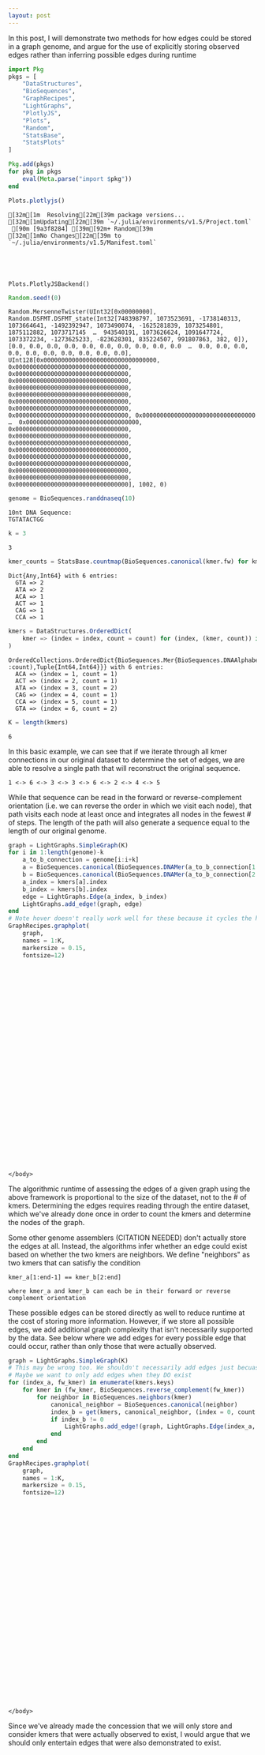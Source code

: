 ```yaml
---
layout: post  
---
```


In this post, I will demonstrate two methods for how edges could be stored in a graph genome, and argue for the use of explicitly storing observed edges rather than inferring possible edges during runtime


```julia
import Pkg
pkgs = [
    "DataStructures",
    "BioSequences",
    "GraphRecipes",
    "LightGraphs",
    "PlotlyJS",
    "Plots",
    "Random",
    "StatsBase",
    "StatsPlots"
]

Pkg.add(pkgs)
for pkg in pkgs
    eval(Meta.parse("import $pkg"))
end

Plots.plotlyjs()
```

    [32m[1m  Resolving[22m[39m package versions...
    [32m[1mUpdating[22m[39m `~/.julia/environments/v1.5/Project.toml`
     [90m [9a3f8284] [39m[92m+ Random[39m
    [32m[1mNo Changes[22m[39m to `~/.julia/environments/v1.5/Manifest.toml`





    Plots.PlotlyJSBackend()




```julia
Random.seed!(0)
```




    Random.MersenneTwister(UInt32[0x00000000], Random.DSFMT.DSFMT_state(Int32[748398797, 1073523691, -1738140313, 1073664641, -1492392947, 1073490074, -1625281839, 1073254801, 1875112882, 1073717145  …  943540191, 1073626624, 1091647724, 1073372234, -1273625233, -823628301, 835224507, 991807863, 382, 0]), [0.0, 0.0, 0.0, 0.0, 0.0, 0.0, 0.0, 0.0, 0.0, 0.0  …  0.0, 0.0, 0.0, 0.0, 0.0, 0.0, 0.0, 0.0, 0.0, 0.0], UInt128[0x00000000000000000000000000000000, 0x00000000000000000000000000000000, 0x00000000000000000000000000000000, 0x00000000000000000000000000000000, 0x00000000000000000000000000000000, 0x00000000000000000000000000000000, 0x00000000000000000000000000000000, 0x00000000000000000000000000000000, 0x00000000000000000000000000000000, 0x00000000000000000000000000000000  …  0x00000000000000000000000000000000, 0x00000000000000000000000000000000, 0x00000000000000000000000000000000, 0x00000000000000000000000000000000, 0x00000000000000000000000000000000, 0x00000000000000000000000000000000, 0x00000000000000000000000000000000, 0x00000000000000000000000000000000, 0x00000000000000000000000000000000, 0x00000000000000000000000000000000], 1002, 0)




```julia
genome = BioSequences.randdnaseq(10)
```




    10nt DNA Sequence:
    TGTATACTGG




```julia
k = 3
```




    3




```julia
kmer_counts = StatsBase.countmap(BioSequences.canonical(kmer.fw) for kmer in BioSequences.each(BioSequences.DNAMer{k}, genome))
```




    Dict{Any,Int64} with 6 entries:
      GTA => 2
      ATA => 2
      ACA => 1
      ACT => 1
      CAG => 1
      CCA => 1




```julia
kmers = DataStructures.OrderedDict(
    kmer => (index = index, count = count) for (index, (kmer, count)) in enumerate(sort(kmer_counts))
)
```




    OrderedCollections.OrderedDict{BioSequences.Mer{BioSequences.DNAAlphabet{2},3},NamedTuple{(:index, :count),Tuple{Int64,Int64}}} with 6 entries:
      ACA => (index = 1, count = 1)
      ACT => (index = 2, count = 1)
      ATA => (index = 3, count = 2)
      CAG => (index = 4, count = 1)
      CCA => (index = 5, count = 1)
      GTA => (index = 6, count = 2)




```julia
K = length(kmers)
```




    6



In this basic example, we can see that if we iterate through all kmer connections in our original dataset to determine the set of edges, we are able to resolve a single path that will reconstruct the original sequence.

```
1 <-> 6 <-> 3 <-> 3 <-> 6 <-> 2 <-> 4 <-> 5
```

While that sequence can be read in the forward or reverse-complement orientation (i.e. we can reverse the order in which we visit each node), that path visits each node at least once and integrates all nodes in the fewest # of steps.
The length of the path will also generate a sequence equal to the length of our original genome.


```julia
graph = LightGraphs.SimpleGraph(K)
for i in 1:length(genome)-k
    a_to_b_connection = genome[i:i+k]
    a = BioSequences.canonical(BioSequences.DNAMer(a_to_b_connection[1:end-1]))
    b = BioSequences.canonical(BioSequences.DNAMer(a_to_b_connection[2:end]))
    a_index = kmers[a].index
    b_index = kmers[b].index
    edge = LightGraphs.Edge(a_index, b_index)
    LightGraphs.add_edge!(graph, edge)
end
# Note hover doesn't really work well for these because it cycles the hover info over the edges as well
GraphRecipes.graphplot(
    graph,
    names = 1:K,
    markersize = 0.15,
    fontsize=12)
```




<!DOCTYPE html>
<html>
    <head>
        <title>Plots.jl</title>
        <meta http-equiv="content-type" content="text/html; charset=UTF-8">
        <script src="https://cdn.plot.ly/plotly-latest.min.js"></script>
    </head>
    <body>
            <div id="3fe5cfe5-d034-4aa7-bf01-93791dfc5ee7" style="width:600px;height:400px;"></div>
    <script>
    PLOT = document.getElementById('3fe5cfe5-d034-4aa7-bf01-93791dfc5ee7');
    Plotly.plot(PLOT, [
    {
        "xaxis": "x1",
        "colorbar": {
            "title": ""
        },
        "yaxis": "y1",
        "x": [
            -0.19883432098083956,
            -0.2018016211256994,
            -0.20475872212545665,
            -0.2076954248350085,
            -0.2106015301092524,
            -0.21346683880308567,
            -0.21628115177140564,
            -0.2190342698691096,
            -0.22171599395109493,
            -0.224316124872259,
            -0.22682446348749907,
            -0.22923081065171255,
            -0.23152496721979673,
            -0.23369673404664892,
            -0.23573591198716656,
            -0.23763230189624696,
            -0.23937570462878738,
            -0.2409559210396852,
            -0.24236275198383775,
            -0.24358599831614242,
            -0.24461546089149655,
            -0.2454409405647974,
            -0.24605223819094232,
            -0.24643915462482868,
            -0.24659149072135383,
            -0.24649947229979435,
            -0.2461630993601503,
            -0.24559214608314503,
            -0.24479681161388117,
            -0.2437872950974614,
            -0.24257379567898835,
            -0.24116651250356477,
            -0.2395756447162933,
            -0.23781139146227653,
            -0.23588395188661718,
            -0.23380352513441793,
            -0.2315803103507814,
            -0.22922450668081026,
            -0.22674631326960717,
            -0.22415592926227476,
            -0.22146355380391577,
            -0.21867938603963277,
            -0.2158136251145285,
            -0.21287647017370565,
            -0.20987812036226672,
            -0.20682877482531462,
            -0.20373863270795173,
            -0.20061789315528097,
            -0.19747675531240486,
            -0.19432541832442604
        ],
        "showlegend": false,
        "mode": "lines",
        "name": "y1",
        "zmin": null,
        "legendgroup": "y1",
        "zmax": null,
        "line": {
            "color": "rgba(0, 0, 0, 1.000)",
            "shape": "linear",
            "dash": "solid",
            "width": 1
        },
        "y": [
            0.5538703304475905,
            0.5459046627505498,
            0.5379391134002026,
            0.529973800743242,
            0.5220088431263612,
            0.5140443588962538,
            0.5060804663996129,
            0.4981172839831317,
            0.49015492999350396,
            0.4821935227774226,
            0.47423318068158105,
            0.4662740220526726,
            0.45831616523739055,
            0.45035972858242823,
            0.4424048304344791,
            0.4344515891402363,
            0.4265001230463932,
            0.418550550499643,
            0.41060298984667915,
            0.40265755943419484,
            0.39471437760888356,
            0.38677356271743846,
            0.3788352331065529,
            0.37089950712292025,
            0.36296650311323386,
            0.35503633449307465,
            0.34710900126244265,
            0.339184390005757,
            0.33126238237632405,
            0.3233428600274508,
            0.31542570461244357,
            0.3075107977846094,
            0.299598021197255,
            0.29168725650368665,
            0.28377838535721134,
            0.27587128941113576,
            0.2679658503187666,
            0.2600619497334104,
            0.252159469308374,
            0.24425829069696403,
            0.23635829555248716,
            0.2284593655282501,
            0.22056138227755953,
            0.21266422745372224,
            0.20476778271004464,
            0.1968719296998338,
            0.188976550076396,
            0.18108152549303835,
            0.1731867376030672,
            0.16529206805978938
        ],
        "type": "scatter"
    },
    {
        "xaxis": "x1",
        "colorbar": {
            "title": ""
        },
        "yaxis": "y1",
        "x": [
            0.05367058330616102,
            0.056520467968948815,
            0.05937696145067452,
            0.062246672570276024,
            0.06513621014669126,
            0.06805218299885815,
            0.07100119994571458,
            0.07398986980619845,
            0.07702480139924771,
            0.08011260354380023,
            0.08325988505879395,
            0.08647325476316675,
            0.08975932147585654,
            0.09312469401580126,
            0.09657598120193879,
            0.10011979185320706,
            0.10376273478854395,
            0.1075114188268874,
            0.1113724527871753,
            0.11535244548834558,
            0.11945800574933614,
            0.1236957423890849,
            0.12807226422652973,
            0.13259418008060855,
            0.1372680987702593,
            0.1421003537469641,
            0.14709094501072306,
            0.15223353911005383,
            0.15752152722601867,
            0.1629483005396796,
            0.1685072502320987,
            0.17419176748433807,
            0.1799952434774598,
            0.18591106939252605,
            0.19193263641059874,
            0.19805333571274022,
            0.2042665584800123,
            0.21056569589347726,
            0.21694413913419713,
            0.22339527938323397,
            0.22991250782164993,
            0.23648921563050707,
            0.24311879399086747,
            0.2497946340837932,
            0.2565101270903465,
            0.2632586641915892,
            0.2700336365685837,
            0.27682843540239177,
            0.28363645187407577,
            0.29045107716469765
        ],
        "showlegend": false,
        "mode": "lines",
        "name": "y2",
        "zmin": null,
        "legendgroup": "y2",
        "zmax": null,
        "line": {
            "color": "rgba(0, 0, 0, 1.000)",
            "shape": "linear",
            "dash": "solid",
            "width": 1
        },
        "y": [
            -0.04566157267981517,
            -0.052102540657458334,
            -0.05853573946017681,
            -0.0649533999130458,
            -0.07134775284114063,
            -0.07771102906953663,
            -0.08403545942330899,
            -0.090313274727533,
            -0.09653670580728403,
            -0.10269798348763727,
            -0.10878933859366803,
            -0.1148030019504516,
            -0.12073120438306323,
            -0.12656617671657822,
            -0.13230014977607182,
            -0.13792535438661935,
            -0.14343402137329606,
            -0.14881838156117724,
            -0.1540706657753382,
            -0.1591831048408542,
            -0.1641479295828005,
            -0.16895737082625237,
            -0.17360365939628516,
            -0.17807902611797405,
            -0.1823757018163944,
            -0.1864862410322433,
            -0.19041064376552083,
            -0.19415635547552973,
            -0.19773114533719477,
            -0.20114278252544074,
            -0.2043990362151923,
            -0.20750767558137412,
            -0.210476469798911,
            -0.21331318804272767,
            -0.21602559948774874,
            -0.21862147330889908,
            -0.22110857868110326,
            -0.22349468477928613,
            -0.22578756077837236,
            -0.22799497585328662,
            -0.2301246991789537,
            -0.23218449993029827,
            -0.23418214728224512,
            -0.2361254104097189,
            -0.2380220584876444,
            -0.23987986069094624,
            -0.24170658619454924,
            -0.24351000417337806,
            -0.24529788380235742,
            -0.2470779942564121
        ],
        "type": "scatter"
    },
    {
        "xaxis": "x1",
        "colorbar": {
            "title": ""
        },
        "yaxis": "y1",
        "x": [
            0.053670583306161035,
            0.04662708760086649,
            0.0395902006561716,
            0.032566531232676076,
            0.025562688090979512,
            0.018585279991681605,
            0.011640915695382028,
            0.004736203962680461,
            -0.0021222464458234827,
            -0.008927826769530097,
            -0.01567392824783974,
            -0.02235394212015274,
            -0.028961259625869425,
            -0.03548927200439013,
            -0.041931370495115174,
            -0.04828094633744493,
            -0.0545313907707797,
            -0.06067609503451986,
            -0.06670845036806573,
            -0.07262184801081763,
            -0.07840967920217591,
            -0.08406533518154088,
            -0.0895822071883129,
            -0.09495368646189228,
            -0.10017316424167938,
            -0.10523430713209948,
            -0.11013711513315273,
            -0.11488792164041359,
            -0.11949333541448187,
            -0.12395996521595719,
            -0.1282944198054392,
            -0.13250330794352763,
            -0.136593238390822,
            -0.1405708199079222,
            -0.14444266125542765,
            -0.14821537119393827,
            -0.1518955584840534,
            -0.15548983188637303,
            -0.15900480016149665,
            -0.16244707207002396,
            -0.16582325637255457,
            -0.16913996182968827,
            -0.17240379720202462,
            -0.1756213712501633,
            -0.17879929273470405,
            -0.18194417041624641,
            -0.18506261305539015,
            -0.1881612294127349,
            -0.1912466282488803,
            -0.19432541832442607
        ],
        "showlegend": false,
        "mode": "lines",
        "name": "y3",
        "zmin": null,
        "legendgroup": "y3",
        "zmax": null,
        "line": {
            "color": "rgba(0, 0, 0, 1.000)",
            "shape": "linear",
            "dash": "solid",
            "width": 1
        },
        "y": [
            -0.04566157267981517,
            -0.0436868399853653,
            -0.0417043380663659,
            -0.0397062976982674,
            -0.03768494965652026,
            -0.035632524716574916,
            -0.033541253653881845,
            -0.03140336724389149,
            -0.029211096262054294,
            -0.02695667148382072,
            -0.024632323684641216,
            -0.022230283639966236,
            -0.019742782125246224,
            -0.01716204991593165,
            -0.014480317787472965,
            -0.011689816515320608,
            -0.008782776874925041,
            -0.005751429641736704,
            -0.0025880055912060537,
            0.0007152645012164539,
            0.004166149860080367,
            0.007772419709935233,
            0.011541843275330598,
            0.01548218978081601,
            0.019601228450940998,
            0.02390640479256555,
            0.02839771880568977,
            0.03306772498345348,
            0.03790865410130728,
            0.042912736934701594,
            0.048072204259086856,
            0.053379286849913526,
            0.058826215482632,
            0.06440522093269288,
            0.07010853397554642,
            0.0759283853866433,
            0.0818570059414337,
            0.0878866264153683,
            0.09400947758389748,
            0.10021779022247168,
            0.10650379510654134,
            0.11285972301155694,
            0.11927780471296891,
            0.12575027098622765,
            0.13226935260678382,
            0.13882728035008757,
            0.14541628499158968,
            0.1520285973067403,
            0.15865644807099005,
            0.16529206805978935
        ],
        "type": "scatter"
    },
    {
        "xaxis": "x1",
        "colorbar": {
            "title": ""
        },
        "yaxis": "y1",
        "x": [
            -0.42198609595596087,
            -0.43391516098202787,
            -0.44576716333535454,
            -0.4574650403432011,
            -0.4689317293328271,
            -0.4800901676314926,
            -0.49086329256645733,
            -0.5011740414649811,
            -0.5109453516543239,
            -0.5201001604617455,
            -0.5285614052145057,
            -0.5362520232398644,
            -0.5430949518650815,
            -0.5490221454242339,
            -0.5540440396070277,
            -0.5582114796522384,
            -0.5615756447618565,
            -0.5641877141378726,
            -0.5660988669822774,
            -0.5673602824970616,
            -0.5680231398842157,
            -0.5681386183457302,
            -0.567757897083596,
            -0.5669321552998037,
            -0.5657125721963437,
            -0.5641501587513488,
            -0.5622920567942142,
            -0.5601815390055983,
            -0.5578617098423013,
            -0.5553756737611234,
            -0.5527665352188645,
            -0.5500773986723251,
            -0.5473513685783056,
            -0.5446315493936056,
            -0.5419610455750256,
            -0.5393829615793658,
            -0.5369404018634264,
            -0.5346763137864999,
            -0.5326146359094812,
            -0.5307423888790198,
            -0.529042351709065,
            -0.5274973034135663,
            -0.5260900230064729,
            -0.5248032895017339,
            -0.5236198819132993,
            -0.5225225792551178,
            -0.521494160541139,
            -0.5205174047853123,
            -0.5195750910015868,
            -0.518649998203912
        ],
        "showlegend": false,
        "mode": "lines",
        "name": "y4",
        "zmin": null,
        "legendgroup": "y4",
        "zmax": null,
        "line": {
            "color": "rgba(0, 0, 0, 1.000)",
            "shape": "linear",
            "dash": "solid",
            "width": 1
        },
        "y": [
            0.02681714101952584,
            0.024682769523219485,
            0.022549093160487654,
            0.020416807064904858,
            0.018286606370045626,
            0.016159186209484467,
            0.014035241716795897,
            0.011915468025554451,
            0.009800560269334638,
            0.007691213581710975,
            0.005588123096257981,
            0.0034919839465501804,
            0.001403491266162096,
            -0.0006761372603244518,
            -0.002741135819189846,
            -0.0047833967940521084,
            -0.006794793214788196,
            -0.00876719811127511,
            -0.010692484513389817,
            -0.012562525451009303,
            -0.014369193954010541,
            -0.01610436305227051,
            -0.0177599057756662,
            -0.019327695154074585,
            -0.020799604217372633,
            -0.022167448658137596,
            -0.023421725411052516,
            -0.024551612652906257,
            -0.025546231223187946,
            -0.0263947019613867,
            -0.027086145706991627,
            -0.027609683299491847,
            -0.02795443557837649,
            -0.028109523383134664,
            -0.02806406755325549,
            -0.0278071889282281,
            -0.02732800834754159,
            -0.02661572628720781,
            -0.02566917924248605,
            -0.02450591829147167,
            -0.02314564469837308,
            -0.021608059727398717,
            -0.019912864642756982,
            -0.01807976070865632,
            -0.0161284491893051,
            -0.01407863134891182,
            -0.011950008451684813,
            -0.009762281761832591,
            -0.0075351525435635065,
            -0.005288322061085999
        ],
        "type": "scatter"
    },
    {
        "xaxis": "x1",
        "colorbar": {
            "title": ""
        },
        "yaxis": "y1",
        "x": [
            -0.4754809605827964,
            -0.4683362574261328,
            -0.4611962443706965,
            -0.4540656115177149,
            -0.4469490489684151,
            -0.43985124682402466,
            -0.4327768951857707,
            -0.4257306841548807,
            -0.4187173038325819,
            -0.4117414443201015,
            -0.404807795718667,
            -0.39792104812950546,
            -0.3910858916538445,
            -0.3843070163929112,
            -0.37758911244793303,
            -0.37093686992013714,
            -0.364354978910751,
            -0.35784812952100187,
            -0.35142101185211694,
            -0.3450783160053236,
            -0.3388247320818493,
            -0.33266495018292125,
            -0.3266036604097667,
            -0.32064555286361296,
            -0.31479531764568747,
            -0.309057449436333,
            -0.3034319482355495,
            -0.29791431936299423,
            -0.2924998727174398,
            -0.28718391819765887,
            -0.2819617657024242,
            -0.2768287251305085,
            -0.2717801063806844,
            -0.2668112193517245,
            -0.2619173739424017,
            -0.2570938800514886,
            -0.2523360475777578,
            -0.24763918641998206,
            -0.24299860647693408,
            -0.23840961764738652,
            -0.23386752983011208,
            -0.22936765292388345,
            -0.2249052968274733,
            -0.2204757714396544,
            -0.21607438665919926,
            -0.21169645238488077,
            -0.20733727851547143,
            -0.20299217494974417,
            -0.19865645158647144,
            -0.19432541832442607
        ],
        "showlegend": false,
        "mode": "lines",
        "name": "y5",
        "zmin": null,
        "legendgroup": "y5",
        "zmax": null,
        "line": {
            "color": "rgba(0, 0, 0, 1.000)",
            "shape": "linear",
            "dash": "solid",
            "width": 1
        },
        "y": [
            0.019706837981256733,
            0.019961072469330012,
            0.020224364524253306,
            0.020505771712876635,
            0.02081435160205002,
            0.02115916175862348,
            0.02154925974944702,
            0.02199370314137067,
            0.02250154950124444,
            0.023081856395918362,
            0.02374368139224244,
            0.024496082057066694,
            0.02534811595724114,
            0.026308840659615803,
            0.027387313731040693,
            0.028592592738365834,
            0.029933735248441236,
            0.03141979882811692,
            0.03305984104424292,
            0.034862919463669234,
            0.036838091653245884,
            0.0389944151798229,
            0.04134094761025027,
            0.04388674651137804,
            0.0466408694500562,
            0.04961199659451603,
            0.0528001279447576,
            0.056196583332549496,
            0.059792305191041825,
            0.06357823595338452,
            0.06754531805272758,
            0.07168449392222097,
            0.07598670599501464,
            0.08044289670425869,
            0.08504400848310295,
            0.08978098376469756,
            0.09464476498219233,
            0.09962629456873737,
            0.10471651495748263,
            0.1099063685815781,
            0.11518679787417371,
            0.1205487452684195,
            0.12598315319746542,
            0.13148096409446142,
            0.13703312039255763,
            0.14263056452490383,
            0.1482642389246502,
            0.15392508602494653,
            0.15960404825894292,
            0.16529206805978935
        ],
        "type": "scatter"
    },
    {
        "xaxis": "x1",
        "colorbar": {
            "title": ""
        },
        "yaxis": "y1",
        "x": [
            0.29045107716469765,
            0.29324593532824766,
            0.29604740120628675,
            0.298862082513304,
            0.30169658696378826,
            0.3045575222722288,
            0.30745149615311457,
            0.3103851163209346,
            0.3133649904901779,
            0.3163977263753336,
            0.31948993169089074,
            0.3226482141513383,
            0.32587918147116535,
            0.3291894413648609,
            0.3325856015469141,
            0.336074269731814,
            0.3396620536340495,
            0.3433555609681097,
            0.3471613994484837,
            0.35108617678966053,
            0.35513650070612923,
            0.3593189789123789,
            0.3636402191228984,
            0.36810682905217695,
            0.3727254164147036,
            0.3775023136035302,
            0.382437520618657,
            0.3875247050670316,
            0.3927572592341654,
            0.3981285754055691,
            0.4036320458667537,
            0.4092610629032302,
            0.41500901880050944,
            0.4208693058441026,
            0.4268353163195203,
            0.4329004425122739,
            0.43905807670787383,
            0.44530161119183165,
            0.451624438249658,
            0.4580199501668637,
            0.46448153922895985,
            0.47100259772145747,
            0.47757651792986744,
            0.4841966921397006,
            0.4908565126364683,
            0.49754937170568103,
            0.50426866163285,
            0.5110077747034861,
            0.5177601032031003,
            0.5245190394172037
        ],
        "showlegend": false,
        "mode": "lines",
        "name": "y6",
        "zmin": null,
        "legendgroup": "y6",
        "zmax": null,
        "line": {
            "color": "rgba(0, 0, 0, 1.000)",
            "shape": "linear",
            "dash": "solid",
            "width": 1
        },
        "y": [
            -0.24707799425641208,
            -0.253470983874713,
            -0.2598562033787294,
            -0.26622588265417646,
            -0.2725722515867695,
            -0.2788875400622242,
            -0.2851639779662557,
            -0.29139379518457936,
            -0.2975692216029106,
            -0.3036824871069649,
            -0.30972582158245743,
            -0.3156914549151037,
            -0.3215716169906189,
            -0.3273585376947186,
            -0.33304444691311813,
            -0.33862157453153285,
            -0.344082150435678,
            -0.3494184045112691,
            -0.3546225666440214,
            -0.35968686671965044,
            -0.36460353462387146,
            -0.3693648002423998,
            -0.3739628934609509,
            -0.3783900441652402,
            -0.38263848224098285,
            -0.38670076132865616,
            -0.3905768814282604,
            -0.394274288899318,
            -0.39780075385611374,
            -0.4011640464129322,
            -0.40437193668405796,
            -0.40743219478377585,
            -0.41035259082637027,
            -0.4131408949261261,
            -0.4158048771973276,
            -0.41835230775425986,
            -0.42079095671120714,
            -0.42312859418245424,
            -0.42537299028228587,
            -0.42753191512498645,
            -0.42961313882484076,
            -0.4316244314961333,
            -0.4335735632531489,
            -0.43546830421017196,
            -0.43731642448148733,
            -0.43912569418137953,
            -0.4409038834241332,
            -0.44265876232403295,
            -0.4443981009953635,
            -0.4461296695524094
        ],
        "type": "scatter"
    },
    {
        "xaxis": "x1",
        "fill": "tozeroy",
        "yaxis": "y1",
        "x": [
            -0.14123432098083966,
            -0.17003432098083965,
            -0.22763432098083963,
            -0.2564343209808396,
            -0.22763432098083966,
            -0.17003432098083965,
            -0.14123432098083966,
            -0.14123432098083966
        ],
        "showlegend": true,
        "mode": "lines",
        "fillcolor": "rgba(0, 154, 250, 1.000)",
        "name": "y7",
        "legendgroup": "y7",
        "line": {
            "color": "rgba(0, 0, 0, 1.000)",
            "dash": "solid",
            "width": 1
        },
        "y": [
            0.5538703304475906,
            0.6037533937055742,
            0.6037533937055742,
            0.5538703304475906,
            0.503987267189607,
            0.503987267189607,
            0.5538703304475906,
            0.5538703304475906
        ],
        "type": "scatter",
        "hoverinfo": "none"
    },
    {
        "xaxis": "x1",
        "fill": "tozeroy",
        "yaxis": "y1",
        "x": [
            0.11127058330616102,
            0.08247058330616103,
            0.024870583306161057,
            -0.00392941669383895,
            0.02487058330616102,
            0.08247058330616103,
            0.11127058330616102,
            0.11127058330616102
        ],
        "showlegend": false,
        "mode": "lines",
        "fillcolor": "rgba(0, 154, 250, 1.000)",
        "name": "y7",
        "legendgroup": "y7",
        "line": {
            "color": "rgba(0, 0, 0, 1.000)",
            "dash": "solid",
            "width": 1
        },
        "y": [
            -0.045661572679815174,
            0.004221490578168473,
            0.00422149057816848,
            -0.04566157267981517,
            -0.09554463593779883,
            -0.09554463593779883,
            -0.04566157267981519,
            -0.045661572679815174
        ],
        "type": "scatter",
        "hoverinfo": "none"
    },
    {
        "xaxis": "x1",
        "fill": "tozeroy",
        "yaxis": "y1",
        "x": [
            -0.41788096058279645,
            -0.44668096058279644,
            -0.5042809605827964,
            -0.5330809605827964,
            -0.5042809605827965,
            -0.44668096058279644,
            -0.41788096058279645,
            -0.41788096058279645
        ],
        "showlegend": false,
        "mode": "lines",
        "fillcolor": "rgba(0, 154, 250, 1.000)",
        "name": "y7",
        "legendgroup": "y7",
        "line": {
            "color": "rgba(0, 0, 0, 1.000)",
            "dash": "solid",
            "width": 1
        },
        "y": [
            0.019706837981256733,
            0.06958990123924039,
            0.06958990123924039,
            0.01970683798125674,
            -0.030176225276726913,
            -0.030176225276726913,
            0.01970683798125672,
            0.019706837981256733
        ],
        "type": "scatter",
        "hoverinfo": "none"
    },
    {
        "xaxis": "x1",
        "fill": "tozeroy",
        "yaxis": "y1",
        "x": [
            0.34805107716469763,
            0.31925107716469764,
            0.26165107716469765,
            0.23285107716469766,
            0.26165107716469765,
            0.31925107716469764,
            0.34805107716469763,
            0.34805107716469763
        ],
        "showlegend": false,
        "mode": "lines",
        "fillcolor": "rgba(0, 154, 250, 1.000)",
        "name": "y7",
        "legendgroup": "y7",
        "line": {
            "color": "rgba(0, 0, 0, 1.000)",
            "dash": "solid",
            "width": 1
        },
        "y": [
            -0.24707799425641208,
            -0.19719493099842844,
            -0.19719493099842844,
            -0.24707799425641208,
            -0.2969610575143957,
            -0.2969610575143957,
            -0.2470779942564121,
            -0.24707799425641208
        ],
        "type": "scatter",
        "hoverinfo": "none"
    },
    {
        "xaxis": "x1",
        "fill": "tozeroy",
        "yaxis": "y1",
        "x": [
            0.5821190394172036,
            0.5533190394172036,
            0.4957190394172036,
            0.4669190394172036,
            0.4957190394172036,
            0.5533190394172036,
            0.5821190394172036,
            0.5821190394172036
        ],
        "showlegend": false,
        "mode": "lines",
        "fillcolor": "rgba(0, 154, 250, 1.000)",
        "name": "y7",
        "legendgroup": "y7",
        "line": {
            "color": "rgba(0, 0, 0, 1.000)",
            "dash": "solid",
            "width": 1
        },
        "y": [
            -0.44612966955240946,
            -0.3962466062944258,
            -0.3962466062944258,
            -0.44612966955240946,
            -0.4960127328103931,
            -0.4960127328103931,
            -0.44612966955240946,
            -0.44612966955240946
        ],
        "type": "scatter",
        "hoverinfo": "none"
    },
    {
        "xaxis": "x1",
        "fill": "tozeroy",
        "yaxis": "y1",
        "x": [
            -0.13672541832442608,
            -0.16552541832442608,
            -0.2231254183244261,
            -0.2519254183244261,
            -0.22312541832442612,
            -0.16552541832442608,
            -0.13672541832442608,
            -0.13672541832442608
        ],
        "showlegend": false,
        "mode": "lines",
        "fillcolor": "rgba(0, 154, 250, 1.000)",
        "name": "y7",
        "legendgroup": "y7",
        "line": {
            "color": "rgba(0, 0, 0, 1.000)",
            "dash": "solid",
            "width": 1
        },
        "y": [
            0.16529206805978935,
            0.21517513131777302,
            0.21517513131777302,
            0.16529206805978935,
            0.1154090048018057,
            0.11540900480180569,
            0.16529206805978933,
            0.16529206805978935
        ],
        "type": "scatter",
        "hoverinfo": "none"
    },
    {
        "xaxis": "x1",
        "colorbar": {
            "title": ""
        },
        "yaxis": "y1",
        "x": [
            -0.19883432098083964,
            0.053670583306161035,
            -0.47548096058279643,
            0.29045107716469765,
            0.5245190394172036,
            -0.1943254183244261
        ],
        "showlegend": true,
        "mode": "markers",
        "name": "y8",
        "zmin": null,
        "legendgroup": "y8",
        "marker": {
            "symbol": "hexagon",
            "color": "rgba(0, 154, 250, 1.000)",
            "line": {
                "color": "rgba(0, 0, 0, 1.000)",
                "width": 1
            },
            "size": 0.3
        },
        "zmax": null,
        "y": [
            0.5538703304475906,
            -0.045661572679815174,
            0.019706837981256733,
            -0.24707799425641208,
            -0.44612966955240946,
            0.16529206805978935
        ],
        "type": "scatter"
    }
]
, {
    "showlegend": false,
    "xaxis": {
        "showticklabels": true,
        "gridwidth": 0.5,
        "tickvals": [],
        "visible": false,
        "ticks": "inside",
        "range": [
            -0.6754809605827965,
            0.7245190394172036
        ],
        "domain": [
            0.17322834645669297,
            0.8267716535433071
        ],
        "tickmode": "array",
        "linecolor": "rgba(0, 0, 0, 1.000)",
        "showgrid": true,
        "title": "",
        "mirror": false,
        "tickangle": 0,
        "showline": false,
        "gridcolor": "rgba(0, 0, 0, 0.100)",
        "titlefont": {
            "color": "rgba(0, 0, 0, 1.000)",
            "family": "sans-serif",
            "size": 15
        },
        "tickcolor": "rgb(0, 0, 0)",
        "ticktext": [],
        "zeroline": false,
        "type": "-",
        "tickfont": {
            "color": "rgba(0, 0, 0, 1.000)",
            "family": "sans-serif",
            "size": 11
        },
        "zerolinecolor": "rgba(0, 0, 0, 1.000)",
        "anchor": "y1"
    },
    "paper_bgcolor": "rgba(255, 255, 255, 1.000)",
    "annotations": [
        {
            "yanchor": "middle",
            "xanchor": "center",
            "rotation": -0.0,
            "y": 0.5538703304475906,
            "font": {
                "color": "rgba(0, 0, 0, 1.000)",
                "family": "sans-serif",
                "size": 17
            },
            "yref": "y",
            "showarrow": false,
            "text": "1",
            "xref": "x",
            "x": -0.19883432098083964
        },
        {
            "yanchor": "middle",
            "xanchor": "center",
            "rotation": -0.0,
            "y": -0.045661572679815174,
            "font": {
                "color": "rgba(0, 0, 0, 1.000)",
                "family": "sans-serif",
                "size": 17
            },
            "yref": "y",
            "showarrow": false,
            "text": "2",
            "xref": "x",
            "x": 0.053670583306161035
        },
        {
            "yanchor": "middle",
            "xanchor": "center",
            "rotation": -0.0,
            "y": 0.019706837981256733,
            "font": {
                "color": "rgba(0, 0, 0, 1.000)",
                "family": "sans-serif",
                "size": 17
            },
            "yref": "y",
            "showarrow": false,
            "text": "3",
            "xref": "x",
            "x": -0.47548096058279643
        },
        {
            "yanchor": "middle",
            "xanchor": "center",
            "rotation": -0.0,
            "y": -0.24707799425641208,
            "font": {
                "color": "rgba(0, 0, 0, 1.000)",
                "family": "sans-serif",
                "size": 17
            },
            "yref": "y",
            "showarrow": false,
            "text": "4",
            "xref": "x",
            "x": 0.29045107716469765
        },
        {
            "yanchor": "middle",
            "xanchor": "center",
            "rotation": -0.0,
            "y": -0.44612966955240946,
            "font": {
                "color": "rgba(0, 0, 0, 1.000)",
                "family": "sans-serif",
                "size": 17
            },
            "yref": "y",
            "showarrow": false,
            "text": "5",
            "xref": "x",
            "x": 0.5245190394172036
        },
        {
            "yanchor": "middle",
            "xanchor": "center",
            "rotation": -0.0,
            "y": 0.16529206805978935,
            "font": {
                "color": "rgba(0, 0, 0, 1.000)",
                "family": "sans-serif",
                "size": 17
            },
            "yref": "y",
            "showarrow": false,
            "text": "6",
            "xref": "x",
            "x": -0.1943254183244261
        }
    ],
    "height": 400,
    "margin": {
        "l": 0,
        "b": 20,
        "r": 0,
        "t": 20
    },
    "plot_bgcolor": "rgba(255, 255, 255, 1.000)",
    "yaxis": {
        "showticklabels": true,
        "gridwidth": 0.5,
        "tickvals": [],
        "visible": false,
        "ticks": "inside",
        "range": [
            -0.6461296695524095,
            0.7538703304475907
        ],
        "domain": [
            0.00984251968503937,
            0.9901574803149606
        ],
        "tickmode": "array",
        "linecolor": "rgba(0, 0, 0, 1.000)",
        "showgrid": true,
        "title": "",
        "mirror": false,
        "tickangle": 0,
        "showline": false,
        "gridcolor": "rgba(0, 0, 0, 0.100)",
        "titlefont": {
            "color": "rgba(0, 0, 0, 1.000)",
            "family": "sans-serif",
            "size": 15
        },
        "tickcolor": "rgb(0, 0, 0)",
        "ticktext": [],
        "zeroline": false,
        "type": "-",
        "tickfont": {
            "color": "rgba(0, 0, 0, 1.000)",
            "family": "sans-serif",
            "size": 11
        },
        "zerolinecolor": "rgba(0, 0, 0, 1.000)",
        "anchor": "x1"
    },
    "width": 600
}
);
    </script>

    </body>
</html>




The algorithmic runtime of assessing the edges of a given graph using the above framework is proportional to the size of the dataset, not to the # of kmers. Determining the edges requires reading through the entire dataset, which we've already done once in order to count the kmers and determine the nodes of the graph.

Some other genome assemblers (CITATION NEEDED) don't actually store the edges at all. Instead, the algorithms infer whether an edge could exist based on whether the two kmers are neighbors. We define "neighbors" as two kmers that can satisfiy the condition
```
kmer_a[1:end-1] == kmer_b[2:end]

where kmer_a and kmer_b can each be in their forward or reverse complement orientation
```



These possible edges can be stored directly as well to reduce runtime at the cost of storing more information. However, if we store all possible edges, we add additional graph complexity that isn't necessarily supported by the data. See below where we add edges for every possible edge that could occur, rather than only those that were actually observed.


```julia
graph = LightGraphs.SimpleGraph(K)
# This may be wrong too. We shouldn't necessarily add edges just becuase they COULD exist
# Maybe we want to only add edges when they DO exist
for (index_a, fw_kmer) in enumerate(kmers.keys)
    for kmer in (fw_kmer, BioSequences.reverse_complement(fw_kmer))
        for neighbor in BioSequences.neighbors(kmer)
            canonical_neighbor = BioSequences.canonical(neighbor)
            index_b = get(kmers, canonical_neighbor, (index = 0, count = 0)).index
            if index_b != 0
                LightGraphs.add_edge!(graph, LightGraphs.Edge(index_a, index_b))
            end
        end
    end
end
GraphRecipes.graphplot(
    graph,
    names = 1:K,
    markersize = 0.15,
    fontsize=12)
```




<!DOCTYPE html>
<html>
    <head>
        <title>Plots.jl</title>
        <meta http-equiv="content-type" content="text/html; charset=UTF-8">
        <script src="https://cdn.plot.ly/plotly-latest.min.js"></script>
    </head>
    <body>
            <div id="ab213f39-1030-4851-b934-46a27a29bd55" style="width:600px;height:400px;"></div>
    <script>
    PLOT = document.getElementById('ab213f39-1030-4851-b934-46a27a29bd55');
    Plotly.plot(PLOT, [
    {
        "xaxis": "x1",
        "colorbar": {
            "title": ""
        },
        "yaxis": "y1",
        "x": [
            -0.13580295151419294,
            -0.128928337248835,
            -0.1220522800779735,
            -0.11517333709610489,
            -0.10829006539772548,
            -0.10140102207733176,
            -0.09450476422942013,
            -0.08759984894848706,
            -0.08068483332902888,
            -0.07375827446554206,
            -0.06681872945252303,
            -0.05986475538446816,
            -0.05289490935587391,
            -0.0459077484612367,
            -0.03890182979505298,
            -0.03187571045181911,
            -0.024827947526031537,
            -0.01775709811218668,
            -0.01066171930478092,
            -0.0035403681983107033,
            0.0036083981127275344,
            0.010786022533837387,
            0.01799394797052243,
            0.025233617328286242,
            0.032506473512632375,
            0.03981389930800177,
            0.0471558947143946,
            0.05453107694736961,
            0.061938003101423486,
            0.06937523027105255,
            0.07684131555075321,
            0.08433481603502192,
            0.09185428881835501,
            0.09939829099524912,
            0.10696537966020037,
            0.1145541119077055,
            0.12216304483226054,
            0.12979073552836226,
            0.13743574109050694,
            0.145096618613191,
            0.15277192519091087,
            0.16046021791816295,
            0.16816005388944366,
            0.17586999019924943,
            0.18358858394207678,
            0.19131439221242189,
            0.19904597210478148,
            0.20678188071365164,
            0.21452067513352907,
            0.22226091245891005
        ],
        "showlegend": false,
        "mode": "lines",
        "name": "y1",
        "zmin": null,
        "legendgroup": "y1",
        "zmax": null,
        "line": {
            "color": "rgba(0, 0, 0, 1.000)",
            "shape": "linear",
            "dash": "solid",
            "width": 1
        },
        "y": [
            0.273488927523526,
            0.26941593466659886,
            0.2653530390662534,
            0.26131033797907083,
            0.25729792866163276,
            0.25332590837052077,
            0.2494043743623163,
            0.24554342389360084,
            0.24175315422095592,
            0.238043662600963,
            0.23442504629020358,
            0.23090740254525918,
            0.22750082862271137,
            0.22421542177914153,
            0.2210612792711313,
            0.2180484983552621,
            0.21518717628811546,
            0.2124874103262728,
            0.20995929772631575,
            0.20761293574482578,
            0.20545842163838435,
            0.20350585266357293,
            0.20176532607697312,
            0.2002469391351664,
            0.19896078909473425,
            0.19791655249323395,
            0.19711422933066547,
            0.19654414306947157,
            0.19619619645307076,
            0.19606029222488153,
            0.1961263331283223,
            0.19638422190681168,
            0.1968238613037681,
            0.19743515406261009,
            0.1982080029267561,
            0.19913231063962472,
            0.2001979799446343,
            0.20139491358520348,
            0.2027130143047507,
            0.20414218484669444,
            0.2056723279544532,
            0.20729334637144547,
            0.2089951428410898,
            0.21076762010680467,
            0.21260068091200854,
            0.2144842280001199,
            0.21640816411455732,
            0.21836239199873922,
            0.2203368143960841,
            0.22232133405001053
        ],
        "type": "scatter"
    },
    {
        "xaxis": "x1",
        "colorbar": {
            "title": ""
        },
        "yaxis": "y1",
        "x": [
            -0.13580295151419294,
            -0.13455427926919603,
            -0.13331565503572834,
            -0.13209712682531918,
            -0.13090874264949767,
            -0.12976055051979313,
            -0.12866259844773473,
            -0.12762493444485176,
            -0.1266576065226734,
            -0.12577066269272896,
            -0.12497415096654761,
            -0.12427811935565856,
            -0.12369261587159114,
            -0.1232276885258745,
            -0.12289338533003792,
            -0.12269975429561064,
            -0.12265684343412184,
            -0.12277470075710081,
            -0.12306337427607675,
            -0.1235329120025789,
            -0.12419336194813653,
            -0.12505477212427882,
            -0.12612719054253504,
            -0.1274206652144344,
            -0.12894524415150618,
            -0.1307105566981325,
            -0.13271660285431344,
            -0.1349537532756667,
            -0.13741195995066316,
            -0.14008117486777355,
            -0.1429513500154686,
            -0.1460124373822191,
            -0.14925438895649581,
            -0.15266715672676953,
            -0.15624069268151095,
            -0.159964948809191,
            -0.16382987709828017,
            -0.16782542953724952,
            -0.1719415581145696,
            -0.1761682148187113,
            -0.18049535163814534,
            -0.18491292056134248,
            -0.18941087357677347,
            -0.1939791626729091,
            -0.19860773983822017,
            -0.20328655706117738,
            -0.2080055663302516,
            -0.21275471963391343,
            -0.21752396896063375,
            -0.22230326629888333
        ],
        "showlegend": false,
        "mode": "lines",
        "name": "y2",
        "zmin": null,
        "legendgroup": "y2",
        "zmax": null,
        "line": {
            "color": "rgba(0, 0, 0, 1.000)",
            "shape": "linear",
            "dash": "solid",
            "width": 1
        },
        "y": [
            0.27348892752352594,
            0.2628461096630469,
            0.2522050450940648,
            0.24156748710807657,
            0.23093518899657933,
            0.22030990405106993,
            0.2096933855630454,
            0.1990873868240027,
            0.1884936611254388,
            0.17791396175885069,
            0.16735004201573525,
            0.15680365518758946,
            0.1462765545659104,
            0.13577049344219497,
            0.12528722510794024,
            0.11482850285464301,
            0.10439607997380038,
            0.09399170975690922,
            0.08361714549546655,
            0.07327414048096935,
            0.06296444800491457,
            0.0526898213587992,
            0.04245201383412021,
            0.03225277872237456,
            0.022093869315059272,
            0.011976965849858917,
            0.001902068326773279,
            -0.008132503491881816,
            -0.018128502897603687,
            -0.028087683181889183,
            -0.03801179763623527,
            -0.047902599552138936,
            -0.05776184222109704,
            -0.06759127893460684,
            -0.07739266298416493,
            -0.08716774766126867,
            -0.09691828625741461,
            -0.10664603206410005,
            -0.11635273837282187,
            -0.126040158475077,
            -0.1357100456623624,
            -0.1453641532261751,
            -0.155004234458012,
            -0.16463204264937006,
            -0.17424933109174645,
            -0.18385785307663788,
            -0.19345936189554155,
            -0.20305561083995416,
            -0.21264835320137287,
            -0.22223934227129463
        ],
        "type": "scatter"
    },
    {
        "xaxis": "x1",
        "colorbar": {
            "title": ""
        },
        "yaxis": "y1",
        "x": [
            0.13576329341648247,
            0.14054253933085378,
            0.14531173722172339,
            0.15006083906558929,
            0.15477979683894985,
            0.15945856251830323,
            0.1640870880801476,
            0.1686553255009812,
            0.17315322675730221,
            0.1775707438256089,
            0.18189782868239937,
            0.1861244333041719,
            0.1902405096674246,
            0.19423600974865576,
            0.19810088552436356,
            0.20182508897104623,
            0.2053985720652019,
            0.2088112867833288,
            0.2120531851019252,
            0.21511421899748925,
            0.21798434044651915,
            0.22065350142551307,
            0.2231116539109693,
            0.22534874987938597,
            0.2273547413072613,
            0.22911999883873937,
            0.2306445224738203,
            0.23193794156835984,
            0.23301030414585988,
            0.23387165822982217,
            0.23453205184374848,
            0.23500153301114068,
            0.23529014975550053,
            0.23540795010032983,
            0.23536498206913037,
            0.23517129368540396,
            0.23483693297265235,
            0.23437194795437746,
            0.23378638665408097,
            0.2330902970952647,
            0.23229372730143044,
            0.23140672529608003,
            0.23043933910271522,
            0.22940161674483786,
            0.22830360624594967,
            0.22715535562955255,
            0.2259669129191482,
            0.2247483261382385,
            0.22350964331032513,
            0.22226091245891005
        ],
        "showlegend": false,
        "mode": "lines",
        "name": "y3",
        "zmin": null,
        "legendgroup": "y3",
        "zmax": null,
        "line": {
            "color": "rgba(0, 0, 0, 1.000)",
            "shape": "linear",
            "dash": "solid",
            "width": 1
        },
        "y": [
            -0.27341147787372766,
            -0.26382037552552307,
            -0.2542275199544369,
            -0.24463115793758775,
            -0.23502953625209394,
            -0.2254209016750741,
            -0.2158035009836466,
            -0.2061755809549299,
            -0.19653538836604262,
            -0.1868811699941031,
            -0.17721117261622982,
            -0.16752364300954126,
            -0.15781682795115592,
            -0.14808897421819228,
            -0.1383383285877689,
            -0.12856313783700407,
            -0.11876164874301638,
            -0.10893210808292429,
            -0.09907276263384622,
            -0.08918185917290068,
            -0.07925764447720618,
            -0.06929836532388114,
            -0.05930226849004406,
            -0.04926760075281342,
            -0.03919260888930774,
            -0.029075612727598878,
            -0.018916612267686577,
            -0.008717287681499432,
            0.0015206078080813993,
            0.011795320978174281,
            0.022105098605897665,
            0.03244818746837006,
            0.04282283434270979,
            0.053227286006035664,
            0.06365978923546577,
            0.07411859080811897,
            0.08460193750111329,
            0.09510807609156757,
            0.10563525335660015,
            0.11618171607332954,
            0.12674571101887414,
            0.1373254849703525,
            0.14791928470488305,
            0.1585253569995842,
            0.1691419486315747,
            0.1797673063779726,
            0.19039967701589688,
            0.20103730732246547,
            0.21167844407479722,
            0.22232133405001048
        ],
        "type": "scatter"
    },
    {
        "xaxis": "x1",
        "colorbar": {
            "title": ""
        },
        "yaxis": "y1",
        "x": [
            0.13576329341648244,
            0.1280229666179261,
            0.1202840828397494,
            0.11254808510233198,
            0.10481641642605341,
            0.09709051983129333,
            0.08937183833843138,
            0.08166181496784722,
            0.0739618927399204,
            0.06627351467503062,
            0.05859812379355746,
            0.05093716311588054,
            0.04329207566237953,
            0.03566430445343402,
            0.028055292509423686,
            0.020466482850728086,
            0.012899318497726898,
            0.005355242470799713,
            -0.002164302209673844,
            -0.00965787252331414,
            -0.017124025449741526,
            -0.0245613179685764,
            -0.03196830705943912,
            -0.03934354970195007,
            -0.04668560287572958,
            -0.0539930836862472,
            -0.061265992133503096,
            -0.06850571111202741,
            -0.07571368364220005,
            -0.08289135274440053,
            -0.09004016143900849,
            -0.09716155274640358,
            -0.1042569696869653,
            -0.11132785528107352,
            -0.11837565254910759,
            -0.12540180451144742,
            -0.1324077541884723,
            -0.13939494460056218,
            -0.1463648187680965,
            -0.153318819711455,
            -0.16025839045101714,
            -0.16718497400716267,
            -0.17410001340027126,
            -0.18100495165072236,
            -0.18790123177889578,
            -0.19479029680517101,
            -0.20167358974992788,
            -0.20855255363354566,
            -0.21542863147640431,
            -0.22230326629888336
        ],
        "showlegend": false,
        "mode": "lines",
        "name": "y4",
        "zmin": null,
        "legendgroup": "y4",
        "zmax": null,
        "line": {
            "color": "rgba(0, 0, 0, 1.000)",
            "shape": "linear",
            "dash": "solid",
            "width": 1
        },
        "y": [
            -0.27341147787372766,
            -0.2753958999068677,
            -0.2773702246998428,
            -0.279324355012488,
            -0.2812481936046383,
            -0.2831316432361288,
            -0.28496460666679435,
            -0.2867369866564702,
            -0.28843868596499134,
            -0.2900596073521927,
            -0.2915896535779095,
            -0.2930187274019765,
            -0.2943367315842289,
            -0.29553356888450183,
            -0.29659914206263027,
            -0.2975233538784492,
            -0.29829610709179355,
            -0.2989073044624986,
            -0.29934684875039924,
            -0.2996046427153305,
            -0.29967058911712746,
            -0.29953459071562516,
            -0.29918655027065866,
            -0.29861637054206286,
            -0.29781395428967294,
            -0.29676962499166415,
            -0.29548338264803636,
            -0.29396490378061446,
            -0.2922242856295633,
            -0.290271625435048,
            -0.2881170204372333,
            -0.2857705678762843,
            -0.2832423649923661,
            -0.28054250902564337,
            -0.27768109721628126,
            -0.27466822680444475,
            -0.27151399503029866,
            -0.2682284991340081,
            -0.2648218363557379,
            -0.26130410393565323,
            -0.2576853991139188,
            -0.2539758191306998,
            -0.250185461226161,
            -0.24632442264046747,
            -0.24240280061378416,
            -0.2384306923862761,
            -0.23441819519810805,
            -0.23037540628944525,
            -0.22631242290045245,
            -0.2222393422712947
        ],
        "type": "scatter"
    },
    {
        "xaxis": "x1",
        "colorbar": {
            "title": ""
        },
        "yaxis": "y1",
        "x": [
            -0.4571758838128075,
            -0.4672360296046097,
            -0.477226053605009,
            -0.4870758340226025,
            -0.4967152490659874,
            -0.5060741769437609,
            -0.5150824958645197,
            -0.5236700840368613,
            -0.5317668196693828,
            -0.539302580970681,
            -0.5462072461493535,
            -0.5524106934139968,
            -0.5578428009732086,
            -0.5624418837092143,
            -0.5662196868117468,
            -0.5692257642671713,
            -0.5715099825312457,
            -0.5731222080597285,
            -0.5741123073083778,
            -0.5745301467329523,
            -0.57442559278921,
            -0.5738485119329093,
            -0.5728487706198085,
            -0.571476235305666,
            -0.5697807724462401,
            -0.5678121168522426,
            -0.5656169754983164,
            -0.5632390275230349,
            -0.5607218204199254,
            -0.5581089016825153,
            -0.5554438188043314,
            -0.5527701192789011,
            -0.5501313505997515,
            -0.54757106026041,
            -0.5451327957544035,
            -0.5428601045752596,
            -0.5407965342165049,
            -0.5389854581100748,
            -0.5374491882352465,
            -0.536169132097127,
            -0.5351219975378335,
            -0.5342844923994838,
            -0.5336333245241951,
            -0.5331452017540845,
            -0.5327968319312699,
            -0.5325649228978682,
            -0.532426182495997,
            -0.5323573185677737,
            -0.5323350389553156,
            -0.5323360515007403
        ],
        "showlegend": false,
        "mode": "lines",
        "name": "y5",
        "zmin": null,
        "legendgroup": "y5",
        "zmax": null,
        "line": {
            "color": "rgba(0, 0, 0, 1.000)",
            "shape": "linear",
            "dash": "solid",
            "width": 1
        },
        "y": [
            -0.47441611480229195,
            -0.4811873114476263,
            -0.48792666372558635,
            -0.49460232726879794,
            -0.5011824577098869,
            -0.5076352106814791,
            -0.5139287418162001,
            -0.5200312067466758,
            -0.525910761105532,
            -0.5315355605253945,
            -0.5368737606388889,
            -0.5418935170786412,
            -0.5465629854772772,
            -0.5508535078490061,
            -0.5547641595292278,
            -0.5583082955634019,
            -0.5614993890111208,
            -0.5643509129319765,
            -0.5668763403855617,
            -0.5690891444314687,
            -0.5710027981292896,
            -0.5726307745386167,
            -0.5739865467190425,
            -0.5750835877301592,
            -0.5759353706315592,
            -0.5765552490826081,
            -0.5769538305374587,
            -0.5771389762450505,
            -0.5771184280540966,
            -0.57689992781331,
            -0.5764912173714036,
            -0.5759000385770903,
            -0.5751341332790834,
            -0.5742012433260958,
            -0.5731091105668404,
            -0.5718654768500304,
            -0.5704780840243786,
            -0.5689546814584168,
            -0.5673039284187312,
            -0.5655362513292881,
            -0.5636622796491557,
            -0.5616926428374035,
            -0.5596379703531001,
            -0.5575088916553144,
            -0.5553160362031153,
            -0.5530700334555717,
            -0.5507815128717526,
            -0.5484611039107268,
            -0.5461194360315632,
            -0.5437671386933307
        ],
        "type": "scatter"
    },
    {
        "xaxis": "x1",
        "colorbar": {
            "title": ""
        },
        "yaxis": "y1",
        "x": [
            -0.49995899403115807,
            -0.4921284210613571,
            -0.48430506285876296,
            -0.47649613419058207,
            -0.468708849824021,
            -0.4609504245262866,
            -0.4532280730645855,
            -0.44554901020612414,
            -0.4379204507181093,
            -0.43034960936774774,
            -0.42284370092224594,
            -0.41540994014881055,
            -0.40805554181464815,
            -0.4007877206869656,
            -0.3936136915329695,
            -0.38654066911986634,
            -0.3795758682148629,
            -0.37272650358516574,
            -0.3659997899979815,
            -0.35940294222051694,
            -0.35294317501997874,
            -0.3466277031635732,
            -0.3404637414185073,
            -0.3344585045519876,
            -0.3286192073312208,
            -0.32295276390811317,
            -0.31745917428266474,
            -0.31213152430296914,
            -0.30696259920181973,
            -0.3019451842120099,
            -0.29707206456633284,
            -0.2923360254975821,
            -0.287729852238551,
            -0.2832463300220329,
            -0.278878244080821,
            -0.27461837964770885,
            -0.2704595219554897,
            -0.266394456236957,
            -0.26241596772490405,
            -0.2585168416521241,
            -0.25468986325141063,
            -0.250927817755557,
            -0.24722349039735642,
            -0.24356966640960248,
            -0.23995913102508834,
            -0.2363846694766075,
            -0.23283906699695311,
            -0.22931510881891884,
            -0.22580558017529773,
            -0.2223032662988833
        ],
        "showlegend": false,
        "mode": "lines",
        "name": "y6",
        "zmin": null,
        "legendgroup": "y6",
        "zmax": null,
        "line": {
            "color": "rgba(0, 0, 0, 1.000)",
            "shape": "linear",
            "dash": "solid",
            "width": 1
        },
        "y": [
            -0.500079720714257,
            -0.4965722001911108,
            -0.4930574696956403,
            -0.4895283192555209,
            -0.48597753889842826,
            -0.48239791865203796,
            -0.47878224854402557,
            -0.4751233186020666,
            -0.4714139188538367,
            -0.46764683932701157,
            -0.46381487004926664,
            -0.4599108010482774,
            -0.45592742235171957,
            -0.4518575239872687,
            -0.4476938959826005,
            -0.4434293283653904,
            -0.4390566111633139,
            -0.43456853440404675,
            -0.4299578881152644,
            -0.4252174623246426,
            -0.4203400470598568,
            -0.4153184323485826,
            -0.41014540821849554,
            -0.40481376469727137,
            -0.3993162918125855,
            -0.3936460800076271,
            -0.3878031292823961,
            -0.38179434919370353,
            -0.3756269497138737,
            -0.369308140815231,
            -0.36284513247010003,
            -0.35624513465080504,
            -0.3495153573296706,
            -0.34266301047902087,
            -0.3356953040711804,
            -0.32861944807847376,
            -0.32144265247322523,
            -0.3141721272277592,
            -0.3068150823144002,
            -0.2993787277054726,
            -0.2918702733733007,
            -0.2842969292902091,
            -0.2766659054285221,
            -0.26898441176056426,
            -0.26125965825865977,
            -0.25349885489513335,
            -0.24570921164230902,
            -0.23789793847251167,
            -0.23007224535806534,
            -0.22223934227129466
        ],
        "type": "scatter"
    },
    {
        "xaxis": "x1",
        "colorbar": {
            "title": ""
        },
        "yaxis": "y1",
        "x": [
            0.22226091245891005,
            0.23009259873709006,
            0.2379170749979522,
            0.2457271312241785,
            0.2535155573984511,
            0.2612751435034524,
            0.26899867952186407,
            0.2766789554363684,
            0.28430876122964766,
            0.2918808868843838,
            0.29938812238325896,
            0.30682325770895524,
            0.31417908284415486,
            0.3214483877715398,
            0.3286239624737923,
            0.3356985969335943,
            0.34266508113362804,
            0.34951620505657566,
            0.35624475868511923,
            0.36284353200194086,
            0.36930531498972274,
            0.3756228976311468,
            0.38178906990889533,
            0.38779662180565033,
            0.393638343304094,
            0.39930732480429665,
            0.4048035663062584,
            0.4101339774099087,
            0.4153057681325656,
            0.4203261484915468,
            0.42520232850417045,
            0.4299415181877542,
            0.4345509275596159,
            0.4390377666370738,
            0.4434092454374453,
            0.44767257397804877,
            0.4518349622762015,
            0.45590362034922205,
            0.4598857582144279,
            0.4637885858891369,
            0.46761931339066715,
            0.47138515073633636,
            0.4750933079434625,
            0.47875099502936347,
            0.4823654220113572,
            0.4859437989067614,
            0.4894933357328941,
            0.49302124250707313,
            0.4965347292466164,
            0.5000410059688418
        ],
        "showlegend": false,
        "mode": "lines",
        "name": "y7",
        "zmin": null,
        "legendgroup": "y7",
        "zmax": null,
        "line": {
            "color": "rgba(0, 0, 0, 1.000)",
            "shape": "linear",
            "dash": "solid",
            "width": 1
        },
        "y": [
            0.2223213340500105,
            0.22582250258724454,
            0.2293308858467214,
            0.23285369855068389,
            0.2363981554213747,
            0.2399714711810368,
            0.2435808605519129,
            0.24723353825624572,
            0.25093671901627823,
            0.2546976175542532,
            0.2585234485924133,
            0.26242142685300135,
            0.26639876705826027,
            0.2704626839304328,
            0.27462039219176176,
            0.27887910656448994,
            0.2832460417708601,
            0.2877284125331151,
            0.2923334335734977,
            0.29706831961425073,
            0.3019402853776171,
            0.30695654558583935,
            0.31212431496116044,
            0.31745080822582317,
            0.3229432401020703,
            0.3286085246987179,
            0.334446662015766,
            0.3404507379443984,
            0.3466135377623725,
            0.3529278467474455,
            0.35938645017737436,
            0.36598213332991647,
            0.37270768148282907,
            0.37955587991386935,
            0.38651951390079425,
            0.3935913687213614,
            0.40076422965332753,
            0.40803088197445025,
            0.41538411096248645,
            0.4228167018951936,
            0.43032144005032874,
            0.43789111070564896,
            0.44551849913891167,
            0.453196390627874,
            0.4609175704502932,
            0.46867482388392623,
            0.4764609362065306,
            0.48426869269586337,
            0.49209087862968165,
            0.49992027928574284
        ],
        "type": "scatter"
    },
    {
        "xaxis": "x1",
        "colorbar": {
            "title": ""
        },
        "yaxis": "y1",
        "x": [
            -0.26169137062575587,
            -0.2674004554761194,
            -0.2730884324336189,
            -0.27873419360539003,
            -0.28431663109856875,
            -0.2898146370202909,
            -0.29520710347769236,
            -0.300472922577909,
            -0.30559098642807647,
            -0.31054018713533094,
            -0.31529941680680806,
            -0.3198475675496437,
            -0.32416353147097376,
            -0.3282274625472777,
            -0.33203049769191323,
            -0.33556942886233354,
            -0.338841094751893,
            -0.34184233405394604,
            -0.34456998546184736,
            -0.34702088766895145,
            -0.3491918793686127,
            -0.35107979925418575,
            -0.3526814860190251,
            -0.35399377835648516,
            -0.3550135149599206,
            -0.3557373767904245,
            -0.3561584169670766,
            -0.3562660607669437,
            -0.35604957573483087,
            -0.35549822941554343,
            -0.3546012893538865,
            -0.3533480230946653,
            -0.3517276981826851,
            -0.34972958216275113,
            -0.34734294257966847,
            -0.34455704697824246,
            -0.3413611629032783,
            -0.33774467699882577,
            -0.33371138691752245,
            -0.3292930786344706,
            -0.3245247538043746,
            -0.31944141408193905,
            -0.31407806112186804,
            -0.3084696965788662,
            -0.30265132210763784,
            -0.2966579393628874,
            -0.29052454999931926,
            -0.28428615567163806,
            -0.27797775803454794,
            -0.2716343587427534
        ],
        "showlegend": false,
        "mode": "lines",
        "name": "y8",
        "zmin": null,
        "legendgroup": "y8",
        "zmax": null,
        "line": {
            "color": "rgba(0, 0, 0, 1.000)",
            "shape": "linear",
            "dash": "solid",
            "width": 1
        },
        "y": [
            -0.19069541366329423,
            -0.18685737874891883,
            -0.18304807647762988,
            -0.17929623949251375,
            -0.17563060043665685,
            -0.1720798919531456,
            -0.16867284668506635,
            -0.16543819727550563,
            -0.16240467636754974,
            -0.15960101660428513,
            -0.15705595062879826,
            -0.15479821108417546,
            -0.15285653061350318,
            -0.15125648735181518,
            -0.14999620353072385,
            -0.14905966451242045,
            -0.1484307388254646,
            -0.14809329499841592,
            -0.1480312015598341,
            -0.14822832703827882,
            -0.14866853996230958,
            -0.14933570886048614,
            -0.15021370226136815,
            -0.15128638869351524,
            -0.15253763668548703,
            -0.15395139666435412,
            -0.15551350272293768,
            -0.1572116726198097,
            -0.15903370601205302,
            -0.16096740255675054,
            -0.16300056191098508,
            -0.16512098373183942,
            -0.16731646767639646,
            -0.1695748134017391,
            -0.17188382056495016,
            -0.17423128882311245,
            -0.17660501783330884,
            -0.17899283798052373,
            -0.18138629772582687,
            -0.18378416658714794,
            -0.18618604373575812,
            -0.1885915283429284,
            -0.19100021957993,
            -0.1934117166180338,
            -0.1958256186285112,
            -0.198241524782633,
            -0.20065903425167048,
            -0.20307774620689467,
            -0.20549725981957667,
            -0.20791717426098758
        ],
        "type": "scatter"
    },
    {
        "xaxis": "x1",
        "fill": "tozeroy",
        "yaxis": "y1",
        "x": [
            -0.07820295151419296,
            -0.10700295151419295,
            -0.1646029515141929,
            -0.19340295151419293,
            -0.16460295151419296,
            -0.10700295151419295,
            -0.07820295151419296,
            -0.07820295151419296
        ],
        "showlegend": true,
        "mode": "lines",
        "fillcolor": "rgba(0, 154, 250, 1.000)",
        "name": "y9",
        "legendgroup": "y9",
        "line": {
            "color": "rgba(0, 0, 0, 1.000)",
            "dash": "solid",
            "width": 1
        },
        "y": [
            0.27348892752352594,
            0.3233719907815096,
            0.3233719907815096,
            0.27348892752352594,
            0.2236058642655423,
            0.2236058642655423,
            0.27348892752352594,
            0.27348892752352594
        ],
        "type": "scatter",
        "hoverinfo": "none"
    },
    {
        "xaxis": "x1",
        "fill": "tozeroy",
        "yaxis": "y1",
        "x": [
            0.19336329341648242,
            0.16456329341648243,
            0.10696329341648246,
            0.07816329341648245,
            0.10696329341648242,
            0.16456329341648243,
            0.19336329341648242,
            0.19336329341648242
        ],
        "showlegend": false,
        "mode": "lines",
        "fillcolor": "rgba(0, 154, 250, 1.000)",
        "name": "y9",
        "legendgroup": "y9",
        "line": {
            "color": "rgba(0, 0, 0, 1.000)",
            "dash": "solid",
            "width": 1
        },
        "y": [
            -0.27341147787372766,
            -0.22352841461574402,
            -0.22352841461574402,
            -0.27341147787372766,
            -0.3232945411317113,
            -0.3232945411317113,
            -0.27341147787372766,
            -0.27341147787372766
        ],
        "type": "scatter",
        "hoverinfo": "none"
    },
    {
        "xaxis": "x1",
        "fill": "tozeroy",
        "yaxis": "y1",
        "x": [
            -0.4423589940311581,
            -0.47115899403115813,
            -0.5287589940311581,
            -0.5575589940311582,
            -0.5287589940311581,
            -0.47115899403115813,
            -0.4423589940311581,
            -0.4423589940311581
        ],
        "showlegend": false,
        "mode": "lines",
        "fillcolor": "rgba(0, 154, 250, 1.000)",
        "name": "y9",
        "legendgroup": "y9",
        "line": {
            "color": "rgba(0, 0, 0, 1.000)",
            "dash": "solid",
            "width": 1
        },
        "y": [
            -0.500079720714257,
            -0.4501966574562733,
            -0.4501966574562733,
            -0.500079720714257,
            -0.5499627839722406,
            -0.5499627839722406,
            -0.500079720714257,
            -0.500079720714257
        ],
        "type": "scatter",
        "hoverinfo": "none"
    },
    {
        "xaxis": "x1",
        "fill": "tozeroy",
        "yaxis": "y1",
        "x": [
            0.2798609124589101,
            0.2510609124589101,
            0.1934609124589101,
            0.16466091245891007,
            0.19346091245891006,
            0.2510609124589101,
            0.2798609124589101,
            0.2798609124589101
        ],
        "showlegend": false,
        "mode": "lines",
        "fillcolor": "rgba(0, 154, 250, 1.000)",
        "name": "y9",
        "legendgroup": "y9",
        "line": {
            "color": "rgba(0, 0, 0, 1.000)",
            "dash": "solid",
            "width": 1
        },
        "y": [
            0.22232133405001053,
            0.2722043973079942,
            0.2722043973079942,
            0.22232133405001053,
            0.1724382707920269,
            0.17243827079202687,
            0.2223213340500105,
            0.22232133405001053
        ],
        "type": "scatter",
        "hoverinfo": "none"
    },
    {
        "xaxis": "x1",
        "fill": "tozeroy",
        "yaxis": "y1",
        "x": [
            0.5576410059688419,
            0.528841005968842,
            0.47124100596884194,
            0.44244100596884195,
            0.47124100596884194,
            0.528841005968842,
            0.5576410059688419,
            0.5576410059688419
        ],
        "showlegend": false,
        "mode": "lines",
        "fillcolor": "rgba(0, 154, 250, 1.000)",
        "name": "y9",
        "legendgroup": "y9",
        "line": {
            "color": "rgba(0, 0, 0, 1.000)",
            "dash": "solid",
            "width": 1
        },
        "y": [
            0.49992027928574284,
            0.5498033425437265,
            0.5498033425437265,
            0.49992027928574284,
            0.4500372160277592,
            0.4500372160277592,
            0.49992027928574284,
            0.49992027928574284
        ],
        "type": "scatter",
        "hoverinfo": "none"
    },
    {
        "xaxis": "x1",
        "fill": "tozeroy",
        "yaxis": "y1",
        "x": [
            -0.16470326629888332,
            -0.19350326629888331,
            -0.2511032662988833,
            -0.27990326629888335,
            -0.25110326629888335,
            -0.19350326629888331,
            -0.16470326629888332,
            -0.16470326629888332
        ],
        "showlegend": false,
        "mode": "lines",
        "fillcolor": "rgba(0, 154, 250, 1.000)",
        "name": "y9",
        "legendgroup": "y9",
        "line": {
            "color": "rgba(0, 0, 0, 1.000)",
            "dash": "solid",
            "width": 1
        },
        "y": [
            -0.2222393422712947,
            -0.17235627901331102,
            -0.17235627901331102,
            -0.2222393422712947,
            -0.27212240552927836,
            -0.27212240552927836,
            -0.22223934227129472,
            -0.2222393422712947
        ],
        "type": "scatter",
        "hoverinfo": "none"
    },
    {
        "xaxis": "x1",
        "colorbar": {
            "title": ""
        },
        "yaxis": "y1",
        "x": [
            -0.13580295151419294,
            0.13576329341648244,
            -0.4999589940311581,
            0.22226091245891008,
            0.5000410059688419,
            -0.22230326629888333
        ],
        "showlegend": true,
        "mode": "markers",
        "name": "y10",
        "zmin": null,
        "legendgroup": "y10",
        "marker": {
            "symbol": "hexagon",
            "color": "rgba(0, 154, 250, 1.000)",
            "line": {
                "color": "rgba(0, 0, 0, 1.000)",
                "width": 1
            },
            "size": 0.3
        },
        "zmax": null,
        "y": [
            0.27348892752352594,
            -0.27341147787372766,
            -0.500079720714257,
            0.22232133405001053,
            0.49992027928574284,
            -0.2222393422712947
        ],
        "type": "scatter"
    }
]
, {
    "showlegend": false,
    "xaxis": {
        "showticklabels": true,
        "gridwidth": 0.5,
        "tickvals": [],
        "visible": false,
        "ticks": "inside",
        "range": [
            -0.6999589940311581,
            0.700041005968842
        ],
        "domain": [
            0.17322834645669286,
            0.8267716535433072
        ],
        "tickmode": "array",
        "linecolor": "rgba(0, 0, 0, 1.000)",
        "showgrid": true,
        "title": "",
        "mirror": false,
        "tickangle": 0,
        "showline": false,
        "gridcolor": "rgba(0, 0, 0, 0.100)",
        "titlefont": {
            "color": "rgba(0, 0, 0, 1.000)",
            "family": "sans-serif",
            "size": 15
        },
        "tickcolor": "rgb(0, 0, 0)",
        "ticktext": [],
        "zeroline": false,
        "type": "-",
        "tickfont": {
            "color": "rgba(0, 0, 0, 1.000)",
            "family": "sans-serif",
            "size": 11
        },
        "zerolinecolor": "rgba(0, 0, 0, 1.000)",
        "anchor": "y1"
    },
    "paper_bgcolor": "rgba(255, 255, 255, 1.000)",
    "annotations": [
        {
            "yanchor": "middle",
            "xanchor": "center",
            "rotation": -0.0,
            "y": 0.27348892752352594,
            "font": {
                "color": "rgba(0, 0, 0, 1.000)",
                "family": "sans-serif",
                "size": 17
            },
            "yref": "y",
            "showarrow": false,
            "text": "1",
            "xref": "x",
            "x": -0.13580295151419294
        },
        {
            "yanchor": "middle",
            "xanchor": "center",
            "rotation": -0.0,
            "y": -0.27341147787372766,
            "font": {
                "color": "rgba(0, 0, 0, 1.000)",
                "family": "sans-serif",
                "size": 17
            },
            "yref": "y",
            "showarrow": false,
            "text": "2",
            "xref": "x",
            "x": 0.13576329341648244
        },
        {
            "yanchor": "middle",
            "xanchor": "center",
            "rotation": -0.0,
            "y": -0.500079720714257,
            "font": {
                "color": "rgba(0, 0, 0, 1.000)",
                "family": "sans-serif",
                "size": 17
            },
            "yref": "y",
            "showarrow": false,
            "text": "3",
            "xref": "x",
            "x": -0.4999589940311581
        },
        {
            "yanchor": "middle",
            "xanchor": "center",
            "rotation": -0.0,
            "y": 0.22232133405001053,
            "font": {
                "color": "rgba(0, 0, 0, 1.000)",
                "family": "sans-serif",
                "size": 17
            },
            "yref": "y",
            "showarrow": false,
            "text": "4",
            "xref": "x",
            "x": 0.22226091245891008
        },
        {
            "yanchor": "middle",
            "xanchor": "center",
            "rotation": -0.0,
            "y": 0.49992027928574284,
            "font": {
                "color": "rgba(0, 0, 0, 1.000)",
                "family": "sans-serif",
                "size": 17
            },
            "yref": "y",
            "showarrow": false,
            "text": "5",
            "xref": "x",
            "x": 0.5000410059688419
        },
        {
            "yanchor": "middle",
            "xanchor": "center",
            "rotation": -0.0,
            "y": -0.2222393422712947,
            "font": {
                "color": "rgba(0, 0, 0, 1.000)",
                "family": "sans-serif",
                "size": 17
            },
            "yref": "y",
            "showarrow": false,
            "text": "6",
            "xref": "x",
            "x": -0.22230326629888333
        }
    ],
    "height": 400,
    "margin": {
        "l": 0,
        "b": 20,
        "r": 0,
        "t": 20
    },
    "plot_bgcolor": "rgba(255, 255, 255, 1.000)",
    "yaxis": {
        "showticklabels": true,
        "gridwidth": 0.5,
        "tickvals": [],
        "visible": false,
        "ticks": "inside",
        "range": [
            -0.700079720714257,
            0.6999202792857429
        ],
        "domain": [
            0.00984251968503937,
            0.9901574803149606
        ],
        "tickmode": "array",
        "linecolor": "rgba(0, 0, 0, 1.000)",
        "showgrid": true,
        "title": "",
        "mirror": false,
        "tickangle": 0,
        "showline": false,
        "gridcolor": "rgba(0, 0, 0, 0.100)",
        "titlefont": {
            "color": "rgba(0, 0, 0, 1.000)",
            "family": "sans-serif",
            "size": 15
        },
        "tickcolor": "rgb(0, 0, 0)",
        "ticktext": [],
        "zeroline": false,
        "type": "-",
        "tickfont": {
            "color": "rgba(0, 0, 0, 1.000)",
            "family": "sans-serif",
            "size": 11
        },
        "zerolinecolor": "rgba(0, 0, 0, 1.000)",
        "anchor": "x1"
    },
    "width": 600
}
);
    </script>

    </body>
</html>




Since we've already made the concession that we will only store and consider kmers that were actually observed to exist, I would argue that we should only entertain edges that were also demonstrated to exist.
